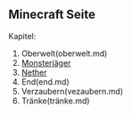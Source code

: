 ## Minecraft Seite

Kapitel:

1. Oberwelt(oberwelt.md)
1. [Monsterjäger](monsterjäger.md)
1. [Nether](nether.md)
1. End(end.md)
1. Verzaubern(vezaubern.md)
1. Tränke(tränke.md)





